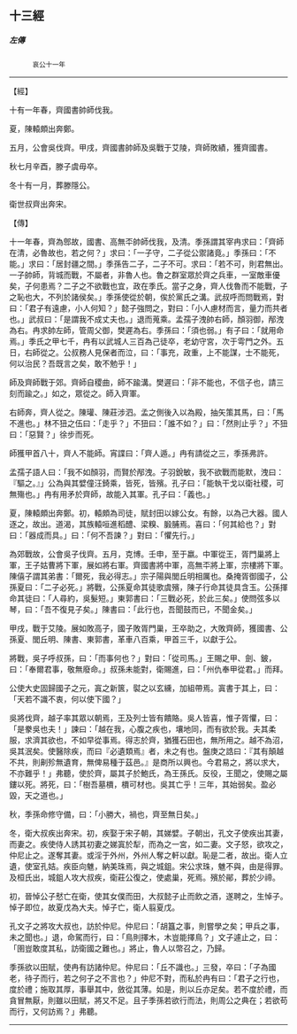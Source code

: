 

## 十三經

##### 左傳
　　　`哀公十一年`

* * *

【經】

十有一年春，齊國書帥師伐我。

夏，陳轅頗出奔鄭。

五月，公會吳伐齊。甲戌，齊國書帥師及吳戰于艾陵，齊師敗績，獲齊國書。

秋七月辛酉，滕子虞毋卒。

冬十有一月，葬滕隱公。

衛世叔齊出奔宋。

【傳】

十一年春，齊為鄎故，國書、高無㔻帥師伐我，及清。季孫謂其宰冉求曰：「齊師在清，必魯故也，若之何？」求曰：「一子守，二子從公禦諸竟。」季孫曰：「不能。」求曰：「居封疆之間。」季孫告二子，二子不可。求曰：「若不可，則君無出。一子帥師，背城而戰，不屬者，非魯人也。魯之群室眾於齊之兵車，一室敵車優矣，子何患焉？二子之不欲戰也宜，政在季氏。當子之身，齊人伐魯而不能戰，子之恥也大，不列於諸侯矣。」季孫使從於朝，俟於黨氏之溝。武叔呼而問戰焉，對曰：「君子有遠慮，小人何知？」懿子強問之，對曰：「小人慮材而言，量力而共者也。」武叔曰：「是謂我不成丈夫也。」退而蒐乘。孟孺子洩帥右師，顏羽御，邴洩為右。冉求帥左師，管周父御，樊遲為右。季孫曰：「須也弱。」有子曰：「就用命焉。」季氏之甲七千，冉有以武城人三百為己徒卒，老幼守宮，次于雩門之外。五日，右師從之。公叔務人見保者而泣，曰：「事充，政重，上不能謀，士不能死，何以治民？吾既言之矣，敢不勉乎！」

師及齊師戰于郊。齊師自稷曲，師不踰溝。樊遲曰：「非不能也，不信子也，請三刻而踰之。」如之，眾從之。師入齊軍。

右師奔，齊人從之。陳瓘、陳莊涉泗。孟之側後入以為殿，抽矢策其馬，曰：「馬不進也。」林不狃之伍曰：「走乎？」不狃曰：「誰不如？」曰：「然則止乎？」不狃曰：「惡賢？」徐步而死。

師獲甲首八十，齊人不能師。宵諜曰：「齊人遁。」冉有請從之三，季孫弗許。

孟孺子語人曰：「我不如顏羽，而賢於邴洩。子羽銳敏，我不欲戰而能默，洩曰：『驅之。』」公為與其嬖僮汪錡乘，皆死，皆殯。孔子曰：「能執干戈以衛社稷，可無殤也。」冉有用矛於齊師，故能入其軍。孔子曰：「義也。」

夏，陳轅頗出奔鄭。初，轅頗為司徒，賦封田以嫁公女。有餘，以為己大器。國人逐之，故出。道渴，其族轅咺進稻醴、梁糗、腶脯焉。喜曰：「何其給也？」對曰：「器成而具。」曰：「何不吾諫？」對曰：「懼先行。」

為郊戰故，公會吳子伐齊。五月，克博。壬申，至于嬴。中軍從王，胥門巢將上軍，王子姑曹將下軍，展如將右軍。齊國書將中軍，高無㔻將上軍，宗樓將下軍。陳僖子謂其弟書：「爾死，我必得志。」宗子陽與閭丘明相厲也。桑掩胥御國子，公孫夏曰：「二子必死。」將戰，公孫夏命其徒歌虞殯，陳子行命其徒具含玉。公孫揮命其徒曰：「人尋約，吳髮短。」東郭書曰：「三戰必死，於此三矣。」使問弦多以琴，曰：「吾不復見子矣。」陳書曰：「此行也，吾聞鼓而已，不聞金矣。」

甲戌，戰于艾陵。展如敗高子，國子敗胥門巢，王卒助之，大敗齊師，獲國書、公孫夏、閭丘明、陳書、東郭書，革車八百乘，甲首三千，以獻于公。

將戰，吳子呼叔孫，曰：「而事何也？」對曰：「從司馬。」王賜之甲、劍、鈹，曰：「奉爾君事，敬無廢命。」叔孫未能對，衛賜進，曰：「州仇奉甲從君。」而拜。

公使大史固歸國子之元，寘之新篋，褽之以玄纁，加組帶焉。寘書于其上，曰：「天若不識不衷，何以使下國？」

吳將伐齊，越子率其眾以朝焉，王及列士皆有饋賂。吳人皆喜，惟子胥懼，曰：「是豢吳也夫！」諫曰：「越在我，心腹之疾也，壤地同，而有欲於我。夫其柔服，求濟其欲也，不如早從事焉。得志於齊，猶獲石田也，無所用之。越不為沼，吳其泯矣。使醫除疾，而曰『必遺類焉』者，未之有也。盤庚之誥曰：『其有顛越不共，則劓殄無遺育，無俾易種于茲邑。』是商所以興也。今君易之，將以求大，不亦難乎！」弗聽，使於齊，屬其子於鮑氏，為王孫氏。反役，王聞之，使賜之屬鏤以死。將死，曰：「樹吾墓檟，檟可材也。吳其亡乎！三年，其始弱矣。盈必毀，天之道也。」

秋，季孫命修守備，曰：「小勝大，禍也，齊至無日矣。」

冬，衛大叔疾出奔宋。初，疾娶于宋子朝，其娣嬖。子朝出，孔文子使疾出其妻，而妻之。疾使侍人誘其初妻之娣寘於犁，而為之一宮，如二妻。文子怒，欲攻之，仲尼止之。遂奪其妻。或淫于外州，外州人奪之軒以獻。恥是二者，故出。衛人立遺，使室孔姞。疾臣向魋，納美珠焉，與之城鉏。宋公求珠，魋不與，由是得罪。及桓氏出，城鉏人攻大叔疾，衛莊公復之，使處巢，死焉。殯於鄖，葬於少禘。

初，晉悼公子憖亡在衛，使其女僕而田，大叔懿子止而飲之酒，遂聘之，生悼子。悼子即位，故夏戊為大夫。悼子亡，衛人翦夏戊。

孔文子之將攻大叔也，訪於仲尼。仲尼曰：「胡簋之事，則嘗學之矣；甲兵之事，未之聞也。」退，命駕而行，曰：「鳥則擇木，木豈能擇鳥？」文子遽止之，曰：「圉豈敢度其私，訪衛國之難也。」將止，魯人以幣召之，乃歸。

季孫欲以田賦，使冉有訪諸仲尼。仲尼曰：「丘不識也。」三發，卒曰：「子為國老，待子而行，若之何子之不言也？」仲尼不對，而私於冉有曰：「君子之行也，度於禮；施取其厚，事舉其中，斂從其薄。如是，則以丘亦足矣。若不度於禮，而貪冒無厭，則雖以田賦，將又不足。且子季孫若欲行而法，則周公之典在；若欲苟而行，又何訪焉？」弗聽。

* * *

